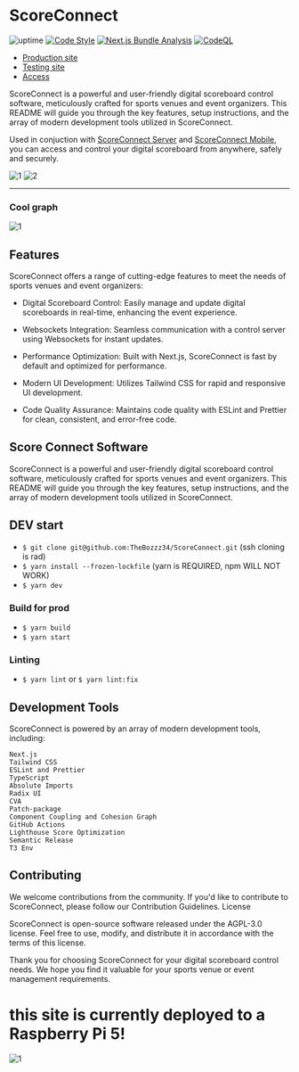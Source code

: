 # ScoreConnect 


![uptime](https://status.necrozma.xyz/api/v1/endpoints/_scoreconnect/uptimes/24h/badge.svg) [![Code Style](https://github.com/TheBozzz34/ScoreConnect/actions/workflows/check.yml/badge.svg)](https://github.com/TheBozzz34/ScoreConnect/actions/workflows/check.yml) [![Next.js Bundle Analysis](https://github.com/TheBozzz34/ScoreConnect/actions/workflows/nextjs_bundle_analysis.yml/badge.svg)](https://github.com/TheBozzz34/ScoreConnect/actions/workflows/nextjs_bundle_analysis.yml) [![CodeQL](https://github.com/TheBozzz34/ScoreConnect/actions/workflows/github-code-scanning/codeql/badge.svg)](https://github.com/TheBozzz34/ScoreConnect/actions/workflows/github-code-scanning/codeql)

- [Production site](https://sc.necrozma.xyz)
- [Testing site](https://next.necrozma.xyz)
- [Access](https://access.necrozma.xyz/)


ScoreConnect is a powerful and user-friendly digital scoreboard control software, meticulously crafted for sports venues and event organizers. This README will guide you through the key features, setup instructions, and the array of modern development tools utilized in ScoreConnect.

Used in conjuction with [ScoreConnect Server](https://github.com/TheBozzz34/ScoreConnectServer) and [ScoreConnect Mobile](https://github.com/TheBozzz34/ScoreConnectMobile), you can access and control your digital scoreboard from anywhere, safely and securely.

![1](https://r2.e-z.host/66429241-79bf-4da7-b4b6-33cb201c59b4/qtvbshzg.png)
![2](https://r2.e-z.host/66429241-79bf-4da7-b4b6-33cb201c59b4/s9sxcwl9.png)

---

### Cool graph

![1](https://catgirlsaresexy.org/static/assets/graph.svg)


## Features

ScoreConnect offers a range of cutting-edge features to meet the needs of sports venues and event organizers:

  - Digital Scoreboard Control: Easily manage and update digital scoreboards in real-time, enhancing the event experience.

  - Websockets Integration: Seamless communication with a control server using Websockets for instant updates.

  - Performance Optimization: Built with Next.js, ScoreConnect is fast by default and optimized for performance.

  - Modern UI Development: Utilizes Tailwind CSS for rapid and responsive UI development.

  - Code Quality Assurance: Maintains code quality with ESLint and Prettier for clean, consistent, and error-free code.

## Score Connect Software

ScoreConnect is a powerful and user-friendly digital scoreboard control software, meticulously crafted for sports venues and event organizers. This README will guide you through the key features, setup instructions, and the array of modern development tools utilized in ScoreConnect.

## DEV start

- `$ git clone git@github.com:TheBozzz34/ScoreConnect.git` (ssh cloning is rad)
- `$ yarn install --frozen-lockfile` (yarn is REQUIRED, npm WILL NOT WORK)
- `$ yarn dev`
### Build for prod
- `$ yarn build`
- `$ yarn start`

### Linting

- `$ yarn lint` or `$ yarn lint:fix`

## Development Tools

ScoreConnect is powered by an array of modern development tools, including:

    Next.js
    Tailwind CSS
    ESLint and Prettier
    TypeScript
    Absolute Imports
    Radix UI
    CVA
    Patch-package
    Component Coupling and Cohesion Graph
    GitHub Actions
    Lighthouse Score Optimization
    Semantic Release
    T3 Env

## Contributing

We welcome contributions from the community. If you'd like to contribute to ScoreConnect, please follow our Contribution Guidelines.
License

ScoreConnect is open-source software released under the AGPL-3.0 license. Feel free to use, modify, and distribute it in accordance with the terms of this license.

Thank you for choosing ScoreConnect for your digital scoreboard control needs. We hope you find it valuable for your sports venue or event management requirements.

# this site is currently deployed to a Raspberry Pi 5!
![1](https://r2.e-z.host/66429241-79bf-4da7-b4b6-33cb201c59b4/225dd4oz.png)

